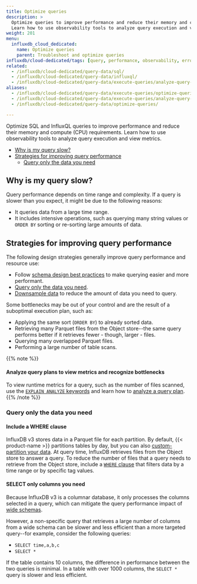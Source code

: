 ```yaml
---
title: Optimize queries
description: >
  Optimize queries to improve performance and reduce their memory and compute (CPU) requirements in InfluxDB.
  Learn how to use observability tools to analyze query execution and view metrics.
weight: 201
menu:
  influxdb_cloud_dedicated:
    name: Optimize queries
    parent: Troubleshoot and optimize queries
influxdb/cloud-dedicated/tags: [query, performance, observability, errors, sql, influxql]
related:
  - /influxdb/cloud-dedicated/query-data/sql/
  - /influxdb/cloud-dedicated/query-data/influxql/
  - /influxdb/cloud-dedicated/query-data/execute-queries/analyze-query-plan/
aliases:
  - /influxdb/cloud-dedicated/query-data/execute-queries/optimize-queries/
  - /influxdb/cloud-dedicated/query-data/execute-queries/analyze-query-plan/
  - /influxdb/cloud-dedicated/query-data/optimize-queries/

---
```


Optimize SQL and InfluxQL queries to improve performance and reduce their memory and compute (CPU) requirements.
Learn how to use observability tools to analyze query execution and view metrics.

- [Why is my query slow?](#why-is-my-query-slow)
- [Strategies for improving query performance](#strategies-for-improving-query-performance)
  - [Query only the data you need](#query-only-the-data-you-need)

## Why is my query slow?

Query performance depends on time range and complexity.
If a query is slower than you expect, it might be due to the following reasons:

- It queries data from a large time range.
- It includes intensive operations, such as querying many string values or `ORDER BY` sorting or re-sorting large amounts of data.

## Strategies for improving query performance

The following design strategies generally improve query performance and resource use:

- Follow [schema design best practices](/influxdb/cloud-dedicated/write-data/best-practices/schema-design/) to make querying easier and more performant.
- [Query only the data you need](#query-only-the-data-you-need).
- [Downsample data](/influxdb/cloud-dedicated/process-data/downsample/) to reduce the amount of data you need to query.

Some bottlenecks may be out of your control and are the result of a suboptimal execution plan, such as:

- Applying the same sort (`ORDER BY`) to already sorted data.
- Retrieving many Parquet files from the Object store--the same query performs better if it retrieves fewer - though, larger - files.
- Querying many overlapped Parquet files.
- Performing a large number of table scans.

{{% note %}}
#### Analyze query plans to view metrics and recognize bottlenecks

To view runtime metrics for a query, such as the number of files scanned, use
the [`EXPLAIN ANALYZE` keywords](/influxdb/cloud-dedicated/reference/sql/explain/#explain-analyze)
and learn how to [analyze a query plan](/influxdb/cloud-dedicated/query-data/troubleshoot-and-optimize/analyze-query-plan/).
{{% /note %}}

### Query only the data you need

#### Include a WHERE clause

InfluxDB v3 stores data in a Parquet file for each partition.
By default, {{< product-name >}} partitions tables by day, but you can also
[custom-partition your data](/influxdb/cloud-dedicated/admin/custom-partitions/).
At query time, InfluxDB retrieves files from the Object store to answer a query.
To reduce the number of files that a query needs to retrieve from the Object store,
include a [`WHERE` clause](/influxdb/cloud-dedicated/reference/sql/where/) that
filters data by a time range or by specific tag values.

#### SELECT only columns you need 

Because InfluxDB v3 is a columnar database, it only processes the columns
selected in a query, which can mitigate the query performance impact of
[wide schemas](/influxdb/cloud-dedicated/write-data/best-practices/schema-design/#avoid-wide-schemas).

However, a non-specific query that retrieves a large number of columns from a
wide schema can be slower and less efficient than a more targeted
query--for example, consider the following queries:

- `SELECT time,a,b,c`
- `SELECT *`

If the table contains 10 columns, the difference in performance between the
two queries is minimal.
In a table with over 1000 columns, the `SELECT *` query is slower and
less efficient.
